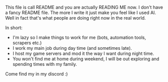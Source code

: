 This file is call README and you are actually READING ME now.
I don't have a fancy README file. The more I write it just make you feel like I used AI. Well in fact that's what people are doing right now in the real world.

In short:
- I'm lazy so I make things to work for me (bots, automation tools, scrapers etc.)
- I work my main job during day time (and sometimes late).
- I host my game servers and mod it the way I want during night time.
- You won't find me at home during weekend, I will be out exploring and spending times with my family.

Come find my in my discord :)

<!--
**nguyenph88/nguyenph88** is a ✨ _special_ ✨ repository because its `README.md` (this file) appears on your GitHub profile.

Here are some ideas to get you started:

- 🔭 I’m currently working on ...
- 🌱 I’m currently learning ...
- 👯 I’m looking to collaborate on ...
- 🤔 I’m looking for help with ...
- 💬 Ask me about ...
- 📫 How to reach me: ...
- 😄 Pronouns: ...
- ⚡ Fun fact: ...
-->
